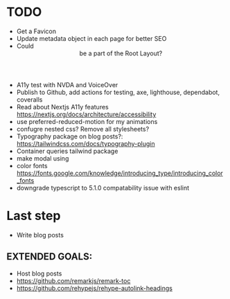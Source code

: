 # TODO

- Get a Favicon
- Update metadata object in each page for better SEO
- Could <Header> be a part of the Root Layout?
- A11y test with NVDA and VoiceOver
- Publish to Github, add actions for testing, axe, lighthouse, dependabot, coveralls
- Read about Nextjs A11y features https://nextjs.org/docs/architecture/accessibility
- use preferred-reduced-motion for my animations
- confugre nested css? Remove all stylesheets?
- Typography package on blog posts?: https://tailwindcss.com/docs/typography-plugin
- Container queries tailwind package
- make modal using <dialog>?
- color fonts https://fonts.google.com/knowledge/introducing_type/introducing_color_fonts
- downgrade typescript to 5.1.0 compatability issue with eslint

# Last step

- Write blog posts

## EXTENDED GOALS:

- Host blog posts
- https://github.com/remarkjs/remark-toc
- https://github.com/rehypejs/rehype-autolink-headings
